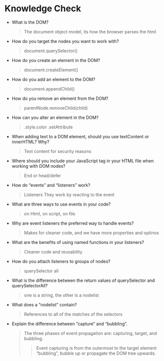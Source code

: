 # Knowledge Check

- What is the DOM?
  > The document object model, its how the browser parses the html
- How do you target the nodes you want to work with?
  > document.querySelector()
- How do you create an element in the DOM?
  >document.createElement()
- How do you add an element to the DOM?
  >document.appendChild()
- How do you remove an element from the DOM?
  > parentNode.removeChild(child)
- How can you alter an element in the DOM?
  > .style.color
  > .setAttribute
- When adding text to a DOM element, should you use textContent or innerHTML? Why?
  > Text content for security reasons
- Where should you include your JavaScript tag in your HTML file when working with DOM nodes?
  > End or head/defer
- How do “events” and “listeners” work?
  > Listeners They work by reacting to the event
- What are three ways to use events in your code?
  > on Html, on script, on file
- Why are event listeners the preferred way to handle events?
  > Makes for cleaner code, and we have more properties and optinos
- What are the benefits of using named functions in your listeners?
  > Cleaner code and reusability
- How do you attach listeners to groups of nodes?
  > querySelector all
- What is the difference between the return values of querySelector and querySelectorAll?
  > one is a string, the other is a nodelist
- What does a “nodelist” contain?
  > References to all of the matches of the selectors
- Explain the difference between “capture” and “bubbling”.
  >The three phases of event propagation are: capturing, target, and bubbling.
  >> Event capturing is from the outermost to the target element
  >> “bubbling”, bubble up or propagate the DOM tree upwards.
  